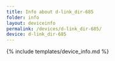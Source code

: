 ```yaml
---
title: Info about d-link_dir-685
folder: info
layout: deviceinfo
permalink: /devices/d-link_dir-685/
device: d-link_dir-685
---
```

{% include templates/device_info.md %}
